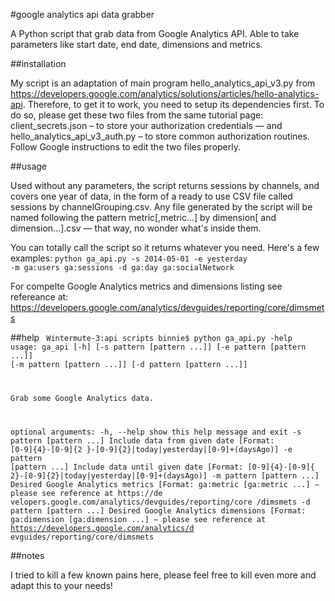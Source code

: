 #google analytics api data grabber

A Python script that grab data from Google Analytics API. Able to take parameters like start date, end date, dimensions and metrics.

##installation

My script is an adaptation of main program hello_analytics_api_v3.py from https://developers.google.com/analytics/solutions/articles/hello-analytics-api. Therefore, to get it to work, you need to setup its dependencies first. To do so, please get these two files from the same tutorial page: client_secrets.json – to store your authorization credentials — and hello_analytics_api_v3_auth.py – to store common authorization routines. Follow Google instructions to edit the two files properly. 

##usage

Used without any parameters, the script returns sessions by channels, and covers one year of data, in the form of a ready to use CSV file called sessions by channelGrouping.csv. Any file generated by the script will be named following the pattern metric[,metric...] by dimension[ and dimension...].csv — that way, no wonder what's inside them. 

You can totally call the script so it returns whatever you need. 
Here's a few examples: 
<code>python ga_api.py -s 2014-05-01 -e yesterday -m ga:users ga:sessions -d ga:day ga:socialNetwork</code>  

For compelte Google Analytics metrics and dimensions listing see refereance at: https://developers.google.com/analytics/devguides/reporting/core/dimsmets

##help
<code>
Wintermute-3:api scripts binnie$ python ga_api.py -help
usage: ga_api [-h] [-s pattern [pattern ...]] [-e pattern [pattern ...]]
              [-m pattern [pattern ...]] [-d pattern [pattern ...]]

Grab some Google Analytics data.

optional arguments:
  -h, --help            show this help message and exit
  -s pattern [pattern ...]
                        Include data from given date [Format: [0-9]{4}-[0-9]{2
                        }-[0-9]{2}|today|yesterday|[0-9]+(daysAgo)]
  -e pattern [pattern ...]
                        Include data until given date [Format: [0-9]{4}-[0-9]{
                        2}-[0-9]{2}|today|yesterday|[0-9]+(daysAgo)]
  -m pattern [pattern ...]
                        Desired Google Analytics metrics [Format: ga:metric
                        [ga:metric ...] — please see reference at https://de
                        velopers.google.com/analytics/devguides/reporting/core
                        /dimsmets
  -d pattern [pattern ...]
                        Desired Google Analytics dimensions [Format:
                        ga:dimension [ga:dimension ...] — please see
                        reference at https://developers.google.com/analytics/d
                        evguides/reporting/core/dimsmets
</code>

##notes

I tried to kill a few known pains here, please feel free to kill even more and adapt this to your needs!
